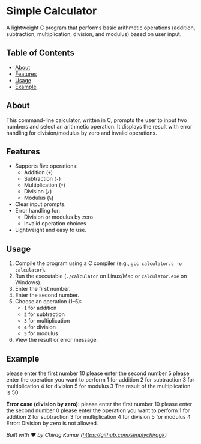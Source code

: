# Simple Calculator

A lightweight C program that performs basic arithmetic operations (addition, subtraction, multiplication, division, and modulus) based on user input.

## Table of Contents

- [About](#about)
- [Features](#features)
- [Usage](#usage)
- [Example](#example)

## About

This command-line calculator, written in C, prompts the user to input two numbers and select an arithmetic operation. It displays the result with error handling for division/modulus by zero and invalid operations.

## Features

- Supports five operations:
  - Addition (`+`)
  - Subtraction (`-`)
  - Multiplication (`*`)
  - Division (`/`)
  - Modulus (`%`)
- Clear input prompts.
- Error handling for:
  - Division or modulus by zero
  - Invalid operation choices
- Lightweight and easy to use.

## Usage

1. Compile the program using a C compiler (e.g., `gcc calculator.c -o calculator`).
2. Run the executable (`./calculator` on Linux/Mac or `calculator.exe` on Windows).
3. Enter the first number.
4. Enter the second number.
5. Choose an operation (1–5):
   - `1` for addition
   - `2` for subtraction
   - `3` for multiplication
   - `4` for division
   - `5` for modulus
6. View the result or error message.

## Example
please enter the first number
10
please enter the second number
5
please enter the operation you want to perform
1 for addition
2 for subtraction
3 for multiplication
4 for division
5 for modulus
3
The result of the multiplication is 50


**Error case (division by zero):**
please enter the first number
10
please enter the second number
0
please enter the operation you want to perform
1 for addition
2 for subtraction
3 for multiplication
4 for division
5 for modulus
4
Error: Division by zero is not allowed.



*Built with ❤️ by Chirag Kumar (https://github.com/simplychiragk)*
